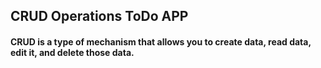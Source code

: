 ## CRUD Operations ToDo APP

#### CRUD is a type of mechanism that allows you to create data, read data, edit it, and delete those data.